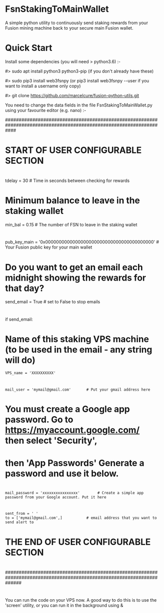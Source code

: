 # FsnStakingToMainWallet

A simple python utility to continuously send staking rewards from your Fusion mining machine back to your secure main Fusion wallet.

# Quick Start

Install some dependencies (you will need > python3.6) :-

#> sudo apt install python3 python3-pip   (if you don't already have these)

#> sudo pip3 install web3fsnpy  (or pip3 install web3fsnpy --user if you want to install a username only copy)

#> git clone https://github.com/marcelcure/fusion-python-utils.git


You need to change the data fields in the file FsnStakingToMainWallet.py using your favourite editor (e.g. nano) :-

####################################################################################################################
#
#  START OF USER CONFIGURABLE SECTION
#
tdelay = 30     # Time in seconds between checking for rewards
#
# Minimum balance to leave in the staking wallet
min_bal = 0.15  # The number of FSN to leave in the staking wallet
#
#
pub_key_main = '0x0000000000000000000000000000000000000000'    # Your Fusion public key for your main wallet 
#
# Do you want to get an email each midnight showing the rewards for that day?
send_email = True    # set to False to stop emails
#
if send_email:
# Name of this staking VPS machine (to be used in the email - any string will do)
    VPS_name = 'XXXXXXXXXX'
#
    mail_user = 'mymail@gmail.com'       # Put your gmail address here
#
#  You must create a Google app password. Go to https://myaccount.google.com/ then select 'Security',
#  then 'App Passwords' Generate a password and use it below.
#
    mail_password = 'xxxxxxxxxxxxxxxx'        # Create a simple app password from your Google account. Put it here
#
    sent_from = ' '  
    to = ['mymail@gmail.com',]           # email address that you want to send alert to
#
#
#  THE END OF USER CONFIGURABLE SECTION
#
######################################################################################################################
#

You can run the code on your VPS now. A good way to do this is to use the 'screen' utility, or you can run it in the background using &

